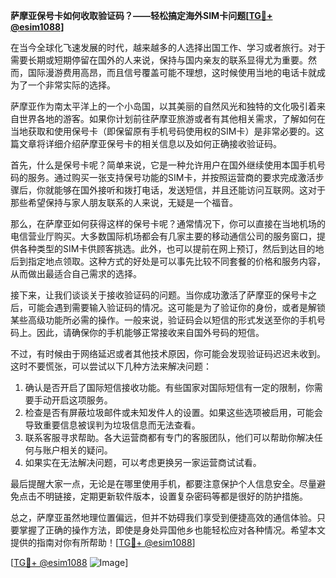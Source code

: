 **萨摩亚保号卡如何收取验证码？——轻松搞定海外SIM卡问题[[TG💪+ @esim1088](https://t.me/s/esim1088)]**

在当今全球化飞速发展的时代，越来越多的人选择出国工作、学习或者旅行。对于需要长期或短期停留在国外的人来说，保持与国内亲友的联系显得尤为重要。然而，国际漫游费用高昂，而且信号覆盖可能不理想，这时候使用当地的电话卡就成为了一个非常实际的选择。

萨摩亚作为南太平洋上的一个小岛国，以其美丽的自然风光和独特的文化吸引着来自世界各地的游客。如果你计划前往萨摩亚旅游或者有其他相关需求，了解如何在当地获取和使用保号卡（即保留原有手机号码使用权的SIM卡）是非常必要的。这篇文章将详细介绍萨摩亚保号卡的相关信息以及如何正确接收验证码。

首先，什么是保号卡呢？简单来说，它是一种允许用户在国外继续使用本国手机号码的服务。通过购买一张支持保号功能的SIM卡，并按照运营商的要求完成激活步骤后，你就能够在国外接听和拨打电话，发送短信，并且还能访问互联网。这对于那些希望保持与家人朋友联系的人来说，无疑是一个福音。

那么，在萨摩亚如何获得这样的保号卡呢？通常情况下，你可以直接在当地机场的电信营业厅购买。大多数国际机场都会有几家主要的移动通信公司的服务窗口，提供各种类型的SIM卡供顾客挑选。此外，也可以提前在网上预订，然后到达目的地后到指定地点领取。这种方式的好处是可以事先比较不同套餐的价格和服务内容，从而做出最适合自己需求的选择。

接下来，让我们谈谈关于接收验证码的问题。当你成功激活了萨摩亚的保号卡之后，可能会遇到需要输入验证码的情况。这可能是为了验证你的身份，或者是解锁某些高级功能所必需的操作。一般来说，验证码会以短信的形式发送至你的手机号码上。因此，请确保你的手机能够正常接收来自国外号码的短信。

不过，有时候由于网络延迟或者其他技术原因，你可能会发现验证码迟迟未收到。这时不要慌张，可以尝试以下几种方法来解决问题：

1. 确认是否开启了国际短信接收功能。有些国家对国际短信有一定的限制，你需要手动开启这项服务。
2. 检查是否有屏蔽垃圾邮件或未知发件人的设置。如果这些选项被启用，可能会导致重要信息被误判为垃圾信息而无法查看。
3. 联系客服寻求帮助。各大运营商都有专门的客服团队，他们可以帮助你解决任何与账户相关的疑问。
4. 如果实在无法解决问题，可以考虑更换另一家运营商试试看。

最后提醒大家一点，无论是在哪里使用手机，都要注意保护个人信息安全。尽量避免点击不明链接，定期更新软件版本，设置复杂密码等都是很好的防护措施。

总之，萨摩亚虽然地理位置偏远，但并不妨碍我们享受到便捷高效的通信体验。只要掌握了正确的操作方法，即使是身处异国他乡也能轻松应对各种情况。希望本文提供的指南对你有所帮助！[[TG💪+ @esim1088](https://t.me/s/esim1088)]

[[TG💪+ @esim1088](https://t.me/s/esim1088) ![Image](https://i.postimg.cc/4NQfJmqS/Snipaste-2025-05-13-00-14-12.png)]